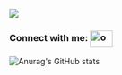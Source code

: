 ![](https://komarev.com/ghpvc/?username=momo-0315&color=ff69b4)
<h3 align="left">Connect with me:
<a href="https://instagram.com/omochi_1777" target="blank"><img align="center" src="https://raw.githubusercontent.com/rahuldkjain/github-profile-readme-generator/master/src/images/icons/Social/instagram.svg" alt="omochi_1777" height="30" width="40" /></a>
</h3>

![Anurag's GitHub stats](https://github-readme-stats.vercel.app/api?username=momo-0315&show_icons=true&theme=radical)

